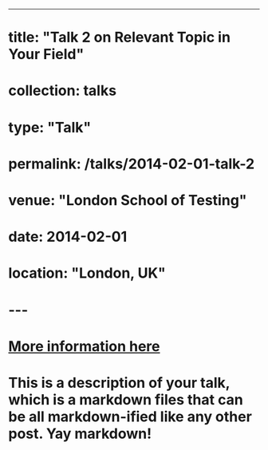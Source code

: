 ---
# title: "Talk 2 on Relevant Topic in Your Field"
# collection: talks
# type: "Talk"
# permalink: /talks/2014-02-01-talk-2
# venue: "London School of Testing"
# date: 2014-02-01
# location: "London, UK"
# ---

# [More information here](http://example2.com)

# This is a description of your talk, which is a markdown files that can be all markdown-ified like any other post. Yay markdown!

